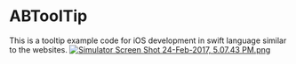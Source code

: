 # ABToolTip
This is a tooltip example code for iOS development in swift language similar to the websites.
[![Simulator Screen Shot 24-Feb-2017, 5.07.43 PM.png](https://s22.postimg.org/scxoyo7y9/Simulator_Screen_Shot_24_Feb_2017_5_07_43_PM.png)](https://postimg.org/image/pvlxreo1p/)
